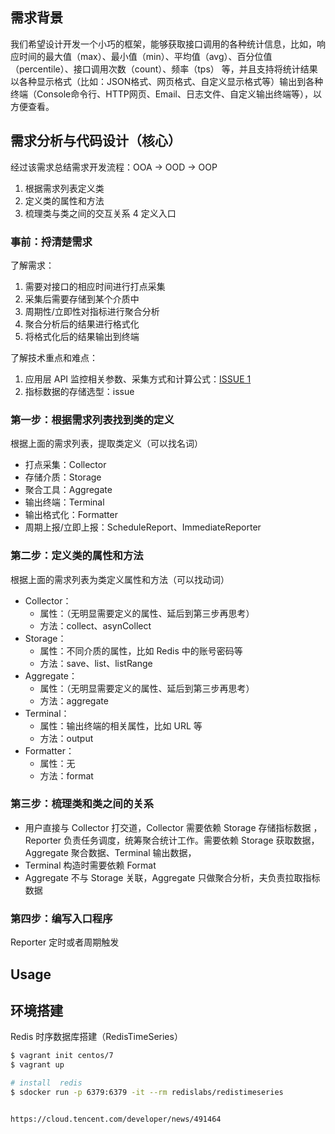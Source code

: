 
##  需求背景

我们希望设计开发一个小巧的框架，能够获取接口调用的各种统计信息，比如，响应时间的最大值（max）、最小值（min）、平均值（avg）、百分位值（percentile）、接口调用次数（count）、频率（tps） 等，并且支持将统计结果以各种显示格式（比如：JSON格式、网页格式、自定义显示格式等）输出到各种终端（Console命令行、HTTP网页、Email、日志文件、自定义输出终端等），以方便查看。

##  需求分析与代码设计（核心）

经过该需求总结需求开发流程：OOA -> OOD -> OOP
1. 根据需求列表定义类
2. 定义类的属性和方法
3. 梳理类与类之间的交互关系
4  定义入口

###  事前：捋清楚需求

了解需求：
1. 需要对接口的相应时间进行打点采集
2. 采集后需要存储到某个介质中
3. 周期性/立即性对指标进行聚合分析
4. 聚合分析后的结果进行格式化
5. 将格式化后的结果输出到终端

了解技术重点和难点：
1. 应用层 API 监控相关参数、采集方式和计算公式：[ISSUE 1](https://github.com/Rhythm-2019/api-monitor/issues/1#issue-1325563810)
2. 指标数据的存储选型：issue

###  第一步：根据需求列表找到类的定义

根据上面的需求列表，提取类定义（可以找名词）
* 打点采集：Collector
* 存储介质：Storage
* 聚合工具：Aggregate
* 输出终端：Terminal
* 输出格式化：Formatter
* 周期上报/立即上报：ScheduleReport、ImmediateReporter

###  第二步：定义类的属性和方法

根据上面的需求列表为类定义属性和方法（可以找动词）
* Collector：
    * 属性：（无明显需要定义的属性、延后到第三步再思考）
    * 方法：collect、asynCollect
* Storage：
    * 属性：不同介质的属性，比如 Redis 中的账号密码等
    * 方法：save、list、listRange
* Aggregate：
    * 属性：（无明显需要定义的属性、延后到第三步再思考）
    * 方法：aggregate
* Terminal：
    * 属性：输出终端的相关属性，比如 URL 等
    * 方法：output
* Formatter：
    * 属性：无
    * 方法：format

###  第三步：梳理类和类之间的关系

* 用户直接与 Collector 打交道，Collector 需要依赖 Storage 存储指标数据 
，Reporter 负责任务调度，统筹聚合统计工作。需要依赖 Storage 获取数据，Aggregate 聚合数据、Terminal 输出数据，
* Terminal 构造时需要依赖 Format
* Aggregate 不与 Storage 关联，Aggregate 只做聚合分析，夫负责拉取指标数据


###  第四步：编写入口程序

Reporter 定时或者周期触发


##  Usage




##  环境搭建

Redis 时序数据库搭建（RedisTimeSeries）

```bash
$ vagrant init centos/7
$ vagrant up

# install  redis
$ sdocker run -p 6379:6379 -it --rm redislabs/redistimeseries


https://cloud.tencent.com/developer/news/491464
```

